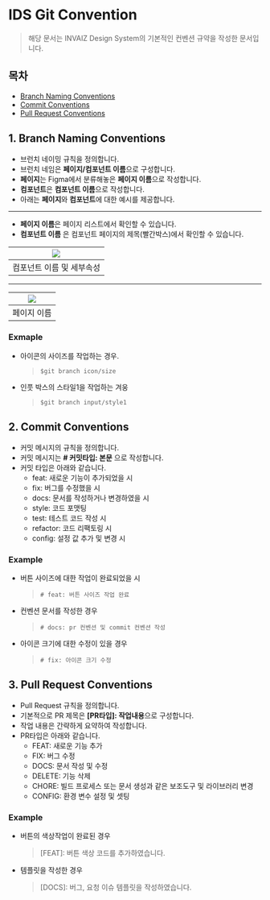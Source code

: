 # IDS Git Convention

> 해당 문서는 INVAIZ Design System의 기본적인 컨벤션 규약을 작성한 문서입니다.

## 목차

- [Branch Naming Conventions](#1-branch-naming-conventions)
- [Commit Conventions](#2-commit-conventions)
- [Pull Request Conventions](#3-pull-request-conventions)

## 1. Branch Naming Conventions

- 브런치 네이밍 규칙을 정의합니다.
- 브런치 네임은 **페이지/컴포넌트 이름**으로 구성합니다.
- **페이지**는 Figma에서 분류해놓은 **페이지 이름**으로 작성합니다.
- **컴포넌트**은 **컴포넌트 이름**으로 작성합니다.
- 아래는 **페이지**와 **컴포넌트**에 대한 예시를 제공합니다.

---

- **페이지 이름**은 페이지 리스트에서 확인할 수 있습니다.
- **컴포넌트 이름** 은 컴포넌트 페이지의 제목(빨간박스)에서 확인할 수 있습니다.

| <img src="https://user-images.githubusercontent.com/40492343/179663109-07d2ab0b-af04-43f7-949f-a14307cb8389.png"> |
| :---------------------------------------------------------------------------------------------------------------: |
|                                             컴포넌트 이름 및 세부속성                                             |

---

| <img src="https://user-images.githubusercontent.com/40492343/179663059-38a3f68e-c7bd-40e2-b9b5-1b97340dc02a.png"> |
| :---------------------------------------------------------------------------------------------------------------: |
|                                                    페이지 이름                                                    |

### Exmaple

- 아이콘의 사이즈를 작업하는 경우.
  > `$git branch icon/size`
- 인풋 박스의 스타일1을 작업하는 겨웅
  > `$git branch input/style1`

## 2. Commit Conventions

- 커밋 메시지의 규칙을 정의합니다.
- 커밋 메시지는 **# 커밋타입: 본문** 으로 작성합니다.
- 커밋 타입은 아래와 같습니다.
  - feat: 새로운 기능이 추가되었을 시
  - fix: 버그를 수정했을 시
  - docs: 문서를 작성하거나 변경하였을 시
  - style: 코드 포맷팅
  - test: 테스트 코드 작성 시
  - refactor: 코드 리팩토링 시
  - config: 설정 값 추가 및 변경 시

### Example

- 버튼 사이즈에 대한 작업이 완료되었을 시
  > `# feat: 버튼 사이즈 작업 완료`
- 컨벤션 문서를 작성한 경우
  > `# docs: pr 컨벤션 및 commit 컨벤션 작성`
- 아이콘 크기에 대한 수정이 있을 경우
  > `# fix: 아이콘 크기 수정`

## 3. Pull Request Conventions

- Pull Request 규칙을 정의합니다.
- 기본적으로 PR 제목은 **[PR타입]: 작업내용**으로 구성합니다.
- 작업 내용은 간략하게 요약하여 작성합니다.
- PR타입은 아래와 같습니다.
  - FEAT: 새로운 기능 추가
  - FIX: 버그 수정
  - DOCS: 문서 작성 및 수정
  - DELETE: 기능 삭제
  - CHORE: 빌드 프로세스 또는 문서 생성과 같은 보조도구 및 라이브러리 변경
  - CONFIG: 환경 변수 설정 및 셋팅

### Example

- 버튼의 색상작업이 완료된 경우
  > [FEAT]: 버튼 색상 코드를 추가하였습니다.
- 템플릿을 작성한 경우
  > [DOCS]: 버그, 요청 이슈 템플릿을 작성하였습니다.
